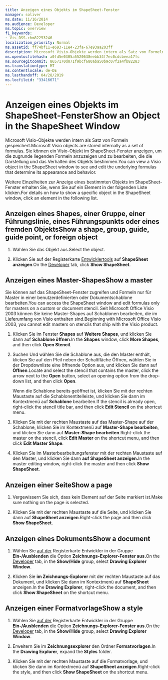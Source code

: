 ```yaml
---
title: Anzeigen eines Objekts im ShapeSheet-Fenster
manager: soliver
ms.date: 11/16/2014
ms.audience: Developer
ms.topic: overview
f1_keywords:
- Vis_DSS.chm82253246
localization_priority: Normal
ms.assetid: ff74bf11-e693-11e4-23fa-67e93aa203ff
description: Microsoft Visio-Objekte werden intern als Satz von Formeln gespeichert. Sie können ein Visio-Objekt im ShapeSheet-Fenster anzeigen, um die zugrunde liegenden Formeln anzuzeigen und zu bearbeiten, die die Darstellung und das Verhalten des Objekts bestimmen.
ms.openlocfilehash: a0fd5e0305a5520638eebb34f7ec0cdcbeea17fc
ms.sourcegitcommit: 8657170d071f9bcf680aba50b9c07f2a4fb82283
ms.translationtype: MT
ms.contentlocale: de-DE
ms.lasthandoff: 04/28/2019
ms.locfileid: "33416671"
---
```

# <a name="show-an-object-in-the-shapesheet-window"></a><span data-ttu-id="e62fe-104">Anzeigen eines Objekts im ShapeSheet-Fenster</span><span class="sxs-lookup"><span data-stu-id="e62fe-104">Show an Object in the ShapeSheet Window</span></span>

<span data-ttu-id="e62fe-105">Microsoft Visio-Objekte werden intern als Satz von Formeln gespeichert.</span><span class="sxs-lookup"><span data-stu-id="e62fe-105">Microsoft Visio objects are stored internally as a set of formulas.</span></span> <span data-ttu-id="e62fe-106">Sie können ein Visio-Objekt im ShapeSheet-Fenster anzeigen, um die zugrunde liegenden Formeln anzuzeigen und zu bearbeiten, die die Darstellung und das Verhalten des Objekts bestimmen.</span><span class="sxs-lookup"><span data-stu-id="e62fe-106">You can view a Visio object in the ShapeSheet window to see and edit the underlying formulas that determine its appearance and behavior.</span></span>
  
<span data-ttu-id="e62fe-107">Weitere Einzelheiten zur Anzeige eines bestimmten Objekts im ShapeSheet-Fenster erhalten Sie, wenn Sie auf ein Element in der folgenden Liste klicken.</span><span class="sxs-lookup"><span data-stu-id="e62fe-107">For details on how to show a specific object in the ShapeSheet window, click an element in the following list.</span></span>
  
## <a name="show-a-shape-group-guide-guide-point-or-foreign-object"></a><span data-ttu-id="e62fe-108">Anzeigen eines Shapes, einer Gruppe, einer Führungslinie, eines Führungspunkts oder eines fremden Objekts</span><span class="sxs-lookup"><span data-stu-id="e62fe-108">Show a shape, group, guide, guide point, or foreign object</span></span>

1. <span data-ttu-id="e62fe-109">Wählen Sie das Objekt aus.</span><span class="sxs-lookup"><span data-stu-id="e62fe-109">Select the object.</span></span>
    
2. <span data-ttu-id="e62fe-110">Klicken Sie auf der Registerkarte [Entwicklertools](run-in-developer-mode-display-the-developer-tab.md)  auf **ShapeSheet anzeigen**.</span><span class="sxs-lookup"><span data-stu-id="e62fe-110">On the [Developer](run-in-developer-mode-display-the-developer-tab.md) tab, click **Show ShapeSheet**.</span></span>
    
## <a name="show-a-master"></a><span data-ttu-id="e62fe-111">Anzeigen eines Master-Shapes</span><span class="sxs-lookup"><span data-stu-id="e62fe-111">Show a master</span></span>

<span data-ttu-id="e62fe-112">Sie können auf das ShapeSheet-Fenster zugreifen und Formeln nur für Master in einer benutzerdefinierten oder Dokumentschablone bearbeiten.</span><span class="sxs-lookup"><span data-stu-id="e62fe-112">You can access the ShapeSheet window and edit formulas only for masters on a custom or document stencil.</span></span> <span data-ttu-id="e62fe-113">Seit Microsoft Office Visio 2003 können Sie keine Master-Shapes auf Schablonen bearbeiten, die im Lieferumfang von Visio enthalten sind.</span><span class="sxs-lookup"><span data-stu-id="e62fe-113">Beginning with Microsoft Office Visio 2003, you cannot edit masters on stencils that ship with the Visio product.</span></span>
  
1. <span data-ttu-id="e62fe-114">Klicken Sie im Fenster **Shapes** auf **Weitere Shapes**, und klicken Sie dann auf **Schablone öffnen**.</span><span class="sxs-lookup"><span data-stu-id="e62fe-114">In the **Shapes** window, click **More Shapes**, and then click **Open Stencil**.</span></span>
    
2. <span data-ttu-id="e62fe-115">Suchen Und wählen Sie die Schablone aus, die  den Master enthält, klicken Sie auf den Pfeil neben der Schaltfläche Öffnen, wählen Sie in der Dropdownliste eine öffnende Option aus, und klicken Sie dann auf **Öffnen**.</span><span class="sxs-lookup"><span data-stu-id="e62fe-115">Locate and select the stencil that contains the master, click the arrow next to the **Open** button, select an opening option from the drop-down list, and then click **Open**.</span></span> 
    
    <span data-ttu-id="e62fe-116">Wenn die Schablone bereits geöffnet ist, klicken Sie mit der rechten Maustaste auf die Schablonentitelleiste, und klicken Sie dann im Kontextmenü auf **Schablone** bearbeiten.</span><span class="sxs-lookup"><span data-stu-id="e62fe-116">If the stencil is already open, right-click the stencil title bar, and then click **Edit Stencil** on the shortcut menu.</span></span> 
    
3. <span data-ttu-id="e62fe-117">Klicken Sie mit der rechten Maustaste auf das Master-Shape auf der Schablone, klicken Sie im Kontextmenü auf **Master-Shape bearbeiten**, und klicken Sie dann auf **Master-Shape bearbeiten**.</span><span class="sxs-lookup"><span data-stu-id="e62fe-117">Right-click the master on the stencil, click **Edit Master** on the shortcut menu, and then click **Edit Master Shape**.</span></span>
    
4. <span data-ttu-id="e62fe-118">Klicken Sie im Masterbearbeitungsfenster mit der rechten Maustaste auf den Master, und klicken Sie dann **auf ShapeSheet anzeigen.**</span><span class="sxs-lookup"><span data-stu-id="e62fe-118">In the master editing window, right-click the master and then click **Show ShapeSheet**.</span></span>
    
## <a name="show-a-page"></a><span data-ttu-id="e62fe-119">Anzeigen einer Seite</span><span class="sxs-lookup"><span data-stu-id="e62fe-119">Show a page</span></span>

1. <span data-ttu-id="e62fe-120">Vergewissern Sie sich, dass kein Element auf der Seite markiert ist.</span><span class="sxs-lookup"><span data-stu-id="e62fe-120">Make sure nothing on the page is selected.</span></span>
    
2. <span data-ttu-id="e62fe-121">Klicken Sie mit der rechten Maustaste auf die Seite, und klicken Sie dann auf **ShapeSheet anzeigen**.</span><span class="sxs-lookup"><span data-stu-id="e62fe-121">Right-click the page and then click **Show ShapeSheet**.</span></span>
    
## <a name="show-a-document"></a><span data-ttu-id="e62fe-122">Anzeigen eines Dokuments</span><span class="sxs-lookup"><span data-stu-id="e62fe-122">Show a document</span></span>

1. <span data-ttu-id="e62fe-123">Wählen Sie [auf der](run-in-developer-mode-display-the-developer-tab.md) Registerkarte Entwickler in der Gruppe **Ein-/Ausblenden** die Option **Zeichnungs-Explorer-Fenster aus.**</span><span class="sxs-lookup"><span data-stu-id="e62fe-123">On the [Developer](run-in-developer-mode-display-the-developer-tab.md) tab, in the **Show/Hide** group, select **Drawing Explorer Window**.</span></span>
    
2. <span data-ttu-id="e62fe-124">Klicken Sie **im Zeichnungs-Explorer** mit der rechten Maustaste auf das Dokument, und klicken Sie dann im Kontextmenü auf **ShapeSheet** anzeigen.</span><span class="sxs-lookup"><span data-stu-id="e62fe-124">In the **Drawing Explorer**, right-click the document, and then click **Show ShapeSheet** on the shortcut menu.</span></span> 
    
## <a name="show-a-style"></a><span data-ttu-id="e62fe-125">Anzeigen einer Formatvorlage</span><span class="sxs-lookup"><span data-stu-id="e62fe-125">Show a style</span></span>

1. <span data-ttu-id="e62fe-126">Wählen Sie [auf der](run-in-developer-mode-display-the-developer-tab.md) Registerkarte Entwickler in der Gruppe **Ein-/Ausblenden** die Option **Zeichnungs-Explorer-Fenster aus.**</span><span class="sxs-lookup"><span data-stu-id="e62fe-126">On the [Developer](run-in-developer-mode-display-the-developer-tab.md) tab, in the **Show/Hide** group, select **Drawing Explorer Window**.</span></span>
    
2. <span data-ttu-id="e62fe-127">Erweitern Sie im **Zeichnungsexplorer** den Ordner **Formatvorlagen**.</span><span class="sxs-lookup"><span data-stu-id="e62fe-127">In the **Drawing Explorer**, expand the **Styles** folder.</span></span> 
    
3. <span data-ttu-id="e62fe-128">Klicken Sie mit der rechten Maustaste auf die Formatvorlage, und klicken Sie dann im Kontextmenü auf **ShapeSheet anzeigen**.</span><span class="sxs-lookup"><span data-stu-id="e62fe-128">Right-click the style, and then click **Show ShapeSheet** on the shortcut menu.</span></span> 
    

